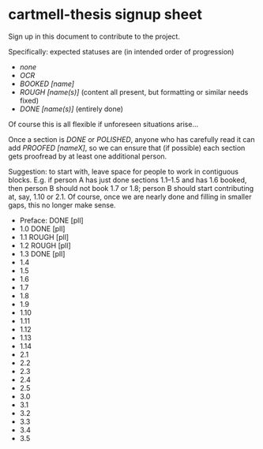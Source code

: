cartmell-thesis signup sheet
==== 

Sign up in this document to contribute to the project.

Specifically: expected statuses are (in intended order of progression) 
- *none*
- *OCR*
- *BOOKED [name]*
- *ROUGH [name(s)]* (content all present, but formatting or similar needs fixed)
- *DONE [name(s)]* (entirely done)

Of course this is all flexible if unforeseen situations arise… 

Once a section is *DONE* or *POLISHED*, anyone who has carefully read it can add *PROOFED [nameX]*, so we can ensure that (if possible) each section gets proofread by at least one additional person.

Suggestion: to start with, leave space for people to work in contiguous blocks.  E.g. if person A has just done sections 1.1–1.5 and has 1.6 booked, then person B should not book 1.7 or 1.8; person B should start contributing at, say, 1.10 or 2.1.  Of course, once we are nearly done and filling in smaller gaps, this no longer make sense.

- Preface: DONE [pll]
- 1.0 DONE [pll]
- 1.1 ROUGH [pll]
- 1.2 ROUGH [pll]
- 1.3 DONE [pll]
- 1.4
- 1.5
- 1.6
- 1.7
- 1.8
- 1.9
- 1.10
- 1.11
- 1.12
- 1.13
- 1.14
- 2.1
- 2.2
- 2.3
- 2.4
- 2.5
- 3.0
- 3.1
- 3.2
- 3.3
- 3.4
- 3.5

